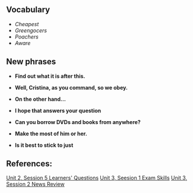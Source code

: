 ## Vocabulary

- *Cheapest*
- *Greengocers*
- *Poachers*
- *Aware*

## New phrases
- **Find out what it is after this.**

- **Well, Cristina, as you command, so we obey.**

- **On the other hand...**

- **I hope that answers your question**

- **Can you borrow DVDs and books from anywhere?**

- **Make the most of him or her.**

- **Is it best to stick to just**


## References:
[Unit 2, Session 5 Learners' Questions](http://www.bbc.co.uk/learningenglish/english/course/english-you-need/unit-2/session-5)
[Unit 3, Seesion 1 Exam Skills](http://www.bbc.co.uk/learningenglish/english/course/english-you-need/unit-3/session-1)
[Unit 3, Session 2 News Review](http://www.bbc.co.uk/learningenglish/english/course/english-you-need/unit-3/session-2)
